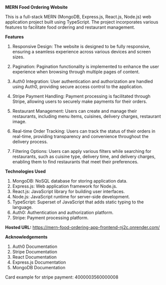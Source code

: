 **MERN Food Ordering Website**

This is a full-stack MERN (MongoDB, Express.js, React.js, Node.js) web application project built using TypeScript. The project incorporates various features to facilitate food ordering and restaurant management.


**Features**

1) Responsive Design: The website is designed to be fully responsive, ensuring a seamless experience across various devices and screen sizes.

2) Pagination: Pagination functionality is implemented to enhance the user experience when browsing through multiple pages of content.

3) Auth0 Integration: User authentication and authorization are handled using Auth0, providing secure access control to the application.

4) Stripe Payment Handling: Payment processing is facilitated through Stripe, allowing users to securely make payments for their orders.

5) Restaurant Management: Users can create and manage their restaurants, including menu items, cuisines, delivery charges, restaurant image.

6) Real-time Order Tracking: Users can track the status of their orders in real-time, providing transparency and convenience throughout the delivery process.

7) Filtering Options: Users can apply various filters while searching for restaurants, such as cuisine type, delivery time, and delivery charges, enabling them to find restaurants that meet their preferences.


**Technologies Used**
1) MongoDB: NoSQL database for storing application data.
2) Express.js: Web application framework for Node.js.
3) React.js: JavaScript library for building user interfaces.
4) Node.js: JavaScript runtime for server-side development.
5) TypeScript: Superset of JavaScript that adds static typing to the language.
6) Auth0: Authentication and authorization platform.
7) Stripe: Payment processing platform.


**Hosted URL:**
https://mern-food-ordering-app-frontend-nj2c.onrender.com/


**Acknowledgements**
1) Auth0 Documentation
2) Stripe Documentation
3) React Documentation
4) Express.js Documentation
5) MongoDB Documentation

Card example for stripe payment: 4000003560000008
